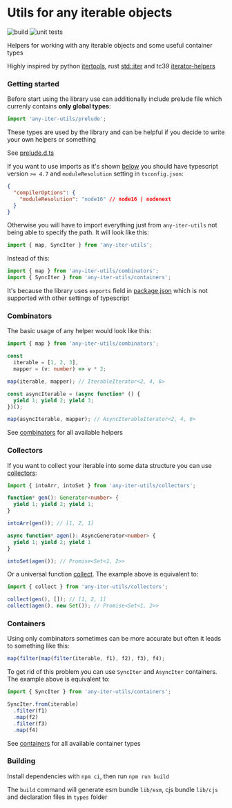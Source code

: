 # Utils for any iterable objects

![build](https://img.shields.io/github/actions/workflow/status/geopr/any-iter-utils/build.yml?label=build)
![unit tests](https://img.shields.io/github/actions/workflow/status/geopr/any-iter-utils/tests.yml?label=unit%20tests)

Helpers for working with any iterable objects and some useful container types

Highly inspired by python [itertools](https://docs.python.org/3/library/itertools.html),
rust [std::iter](https://doc.rust-lang.org/std/iter/trait.Iterator.html) and tc39 [iterator-helpers](https://github.com/tc39/proposal-iterator-helpers)

### Getting started

Before start using the library use can additionally include prelude file which currenly contains **only global types**:

```ts
import 'any-iter-utils/prelude';
```

These types are used by the library and can be helpful if you decide to write your own helpers or something

See [prelude.d.ts](https://github.com/geopr/any-iter-utils/blob/main/prelude.d.ts)

If you want to use imports as it's shown [below](#combinators) you should have typescript version `>= 4.7` and `moduleResolution` setting
in `tsconfig.json`:

```json
{
  "compilerOptions": {
    "moduleResolution": "node16" // node16 | nodenext
  }
}
```

Otherwise you will have to import everything just from `any-iter-utils` not being able to specify the path.
It will look like this:

```ts
import { map, SyncIter } from 'any-iter-utils';
```

Instead of this:

```ts
import { map } from 'any-iter-utils/combinators';
import { SyncIter } from 'any-iter-utils/containers';
```

It's because the library uses `exports` field in [package.json](https://github.com/geopr/any-iter-utils/blob/main/package.json#L19)
which is not supported with other settings of typescript

### Combinators

The basic usage of any helper would look like this:

```ts
import { map } from 'any-iter-utils/combinators';

const
  iterable = [1, 2, 3],
  mapper = (v: number) => v * 2;

map(iterable, mapper); // IterableIterator<2, 4, 6>

const asyncIterable = (async function* () {
  yield 1; yield 2; yield 3;
})();

map(asyncIterable, mapper); // AsyncIterableIterator<2, 4, 6>
```

See [combinators](https://github.com/geopr/any-iter-utils/blob/main/src/combinators/README.md) for all available helpers

### Collectors

If you want to collect your iterable into some data structure you can use [collectors](https://github.com/geopr/any-iter-utils/blob/main/src/collectors/README.md):

```ts
import { intoArr, intoSet } from 'any-iter-utils/collectors';

function* gen(): Generator<number> {
  yield 1; yield 2; yield 1;
}

intoArr(gen()); // [1, 2, 1]

async function* agen(): AsyncGenerator<number> {
  yield 1; yield 2; yield 1
}

intoSet(agen()); // Promise<Set<1, 2>>
```

Or a universal function [collect](https://github.com/geopr/any-iter-utils/blob/main/src/collectors/README.md#collectiterable-anyiterableany-to-collectables-promisifycollectables-). 
The example above is equivalent to:

```ts
import { collect } from 'any-iter-utils/collectors';

collect(gen(), []); // [1, 2, 1]
collect(agen(), new Set()); // Promise<Set<1, 2>>
```

### Containers

Using only combinators sometimes can be more accurate but often it leads to something like this:

```ts
map(filter(map(filter(iterable, f1), f2), f3), f4);
```

To get rid of this problem you can use `SyncIter` and `AsyncIter` containers.
The example above is equivalent to:

```ts
import { SyncIter } from 'any-iter-utils/containers';

SyncIter.from(iterable)
  .filter(f1)
  .map(f2)
  .filter(f3)
  .map(f4)
```

See [containers](https://github.com/geopr/any-iter-utils/blob/main/src/containers/README.md) for all available container types

### Building

Install dependencies with `npm ci`, then run `npm run build`

The `build` command will generate esm bundle `lib/esm`, cjs bundle `lib/cjs` and declaration files in `types` folder
